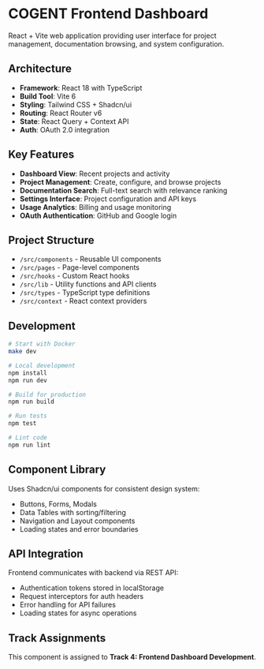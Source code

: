 # COGENT Frontend Dashboard

React + Vite web application providing user interface for project management, documentation browsing, and system configuration.

## Architecture

- **Framework**: React 18 with TypeScript
- **Build Tool**: Vite 6
- **Styling**: Tailwind CSS + Shadcn/ui
- **Routing**: React Router v6
- **State**: React Query + Context API
- **Auth**: OAuth 2.0 integration

## Key Features

- **Dashboard View**: Recent projects and activity
- **Project Management**: Create, configure, and browse projects
- **Documentation Search**: Full-text search with relevance ranking
- **Settings Interface**: Project configuration and API keys
- **Usage Analytics**: Billing and usage monitoring
- **OAuth Authentication**: GitHub and Google login

## Project Structure

- `/src/components` - Reusable UI components
- `/src/pages` - Page-level components
- `/src/hooks` - Custom React hooks
- `/src/lib` - Utility functions and API clients
- `/src/types` - TypeScript type definitions
- `/src/context` - React context providers

## Development

```bash
# Start with Docker
make dev

# Local development
npm install
npm run dev

# Build for production
npm run build

# Run tests
npm test

# Lint code
npm run lint
```

## Component Library

Uses Shadcn/ui components for consistent design system:
- Buttons, Forms, Modals
- Data Tables with sorting/filtering
- Navigation and Layout components
- Loading states and error boundaries

## API Integration

Frontend communicates with backend via REST API:
- Authentication tokens stored in localStorage
- Request interceptors for auth headers
- Error handling for API failures
- Loading states for async operations

## Track Assignments

This component is assigned to **Track 4: Frontend Dashboard Development**.